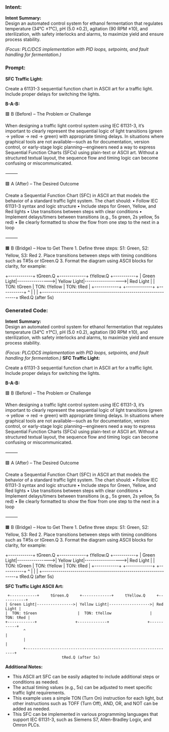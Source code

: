 ### Intent:
**Intent Summary:**  
Design an automated control system for ethanol fermentation that regulates temperature (34°C ±1°C), pH (5.0 ±0.2), agitation (90 RPM ±10), and sterilization, with safety interlocks and alarms, to maximize yield and ensure process stability.  

*(Focus: PLC/DCS implementation with PID loops, setpoints, and fault handling for fermentation.)*

### Prompt:
**SFC Traffic Light:**

Create a 61131-3 sequential function chart in ASCII art for a traffic light. Include proper delays for switching the lights.

**B-A-B:**

🟥 B (Before) – The Problem or Challenge

When designing a traffic light control system using IEC 61131-3, it’s important to clearly represent the sequential logic of light transitions (green → yellow → red → green) with appropriate timing delays. In situations where graphical tools are not available—such as for documentation, version control, or early-stage logic planning—engineers need a way to express Sequential Function Charts (SFCs) using plain-text or ASCII art. Without a structured textual layout, the sequence flow and timing logic can become confusing or miscommunicated.

⸻

🟩 A (After) – The Desired Outcome

Create a Sequential Function Chart (SFC) in ASCII art that models the behavior of a standard traffic light system. The chart should:
	•	Follow IEC 61131-3 syntax and logic structure
	•	Include steps for Green, Yellow, and Red lights
	•	Use transitions between steps with clear conditions
	•	Implement delays/timers between transitions (e.g., 5s green, 2s yellow, 5s red)
	•	Be clearly formatted to show the flow from one step to the next in a loop

⸻

🟧 B (Bridge) – How to Get There
	1.	Define three steps: S1: Green, S2: Yellow, S3: Red
	2.	Place transitions between steps with timing conditions such as T#5s or tGreen.Q
	3.	Format the diagram using ASCII blocks for clarity, for example:

 +------------+     tGreen.Q     +-------------+     tYellow.Q     +-----------+
| Green Light|---------------->| Yellow Light|------------------>| Red Light |
|  TON: tGreen                  |  TON: tYellow                 |  TON: tRed |
+------------+                 +-------------+                 +-----------+
        ^                                                                 |
        |                                                                 |
        +-----------------------------------------------------------------+
                         tRed.Q (after 5s)

### Generated Code:
**Intent Summary:**  
Design an automated control system for ethanol fermentation that regulates temperature (34°C ±1°C), pH (5.0 ±0.2), agitation (90 RPM ±10), and sterilization, with safety interlocks and alarms, to maximize yield and ensure process stability.  

*(Focus: PLC/DCS implementation with PID loops, setpoints, and fault handling for fermentation.)*
**SFC Traffic Light:**

Create a 61131-3 sequential function chart in ASCII art for a traffic light. Include proper delays for switching the lights.

**B-A-B:**

🟥 B (Before) – The Problem or Challenge

When designing a traffic light control system using IEC 61131-3, it’s important to clearly represent the sequential logic of light transitions (green → yellow → red → green) with appropriate timing delays. In situations where graphical tools are not available—such as for documentation, version control, or early-stage logic planning—engineers need a way to express Sequential Function Charts (SFCs) using plain-text or ASCII art. Without a structured textual layout, the sequence flow and timing logic can become confusing or miscommunicated.

⸻

🟩 A (After) – The Desired Outcome

Create a Sequential Function Chart (SFC) in ASCII art that models the behavior of a standard traffic light system. The chart should:
	•	Follow IEC 61131-3 syntax and logic structure
	•	Include steps for Green, Yellow, and Red lights
	•	Use transitions between steps with clear conditions
	•	Implement delays/timers between transitions (e.g., 5s green, 2s yellow, 5s red)
	•	Be clearly formatted to show the flow from one step to the next in a loop

⸻

🟧 B (Bridge) – How to Get There
	1.	Define three steps: S1: Green, S2: Yellow, S3: Red
	2.	Place transitions between steps with timing conditions such as T#5s or tGreen.Q
	3.	Format the diagram using ASCII blocks for clarity, for example:

 +------------+     tGreen.Q     +-------------+     tYellow.Q     +-----------+
| Green Light|---------------->| Yellow Light|------------------>| Red Light |
|  TON: tGreen                  |  TON: tYellow                 |  TON: tRed |
+------------+                 +-------------+                 +-----------+
        ^                                                                 |
        |                                                                 |
        +-----------------------------------------------------------------+
                         tRed.Q (after 5s)

**SFC Traffic Light ASCII Art:**

```
 +------------+     tGreen.Q     +-------------+     tYellow.Q     +-----------+
| Green Light|---------------->| Yellow Light|------------------>| Red Light |
|  TON: tGreen                  |  TON: tYellow                 |  TON: tRed |
+------------+                 +-------------+                 +-----------+
        ^                                                                 |
        |                                                                 |
        +-----------------------------------------------------------------+
                         tRed.Q (after 5s)
```

**Additional Notes:**

- This ASCII art SFC can be easily adapted to include additional steps or conditions as needed.
- The actual timing values (e.g., 5s) can be adjusted to meet specific traffic light requirements.
- This example uses a simple TON (Turn On) instruction for each light, but other instructions such as TOFF (Turn Off), AND, OR, and NOT can be added as needed.
- This SFC can be implemented in various programming languages that support IEC 61131-3, such as Siemens S7, Allen-Bradley Logix, and Omron PLCs.
